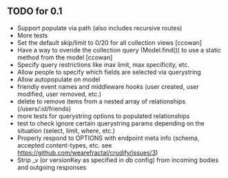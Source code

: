 ## TODO for 0.1

- Support populate via path (also includes recursive routes)
- More tests
- Set the default skip/limit to 0/20 for all collection views [ccowan]
- Have a way to overide the collection query (Model.find()) to use a static method from the model [ccowan]
- Specify query restrictions like max limit, max specificity, etc.
- Allow people to specify which fields are selected via querystring
- Allow autopopulate on model
- friendly event names and middleware hooks (user created, user modified, user removed, etc.)
- delete to remove items from a nested array of relationships (/users/:id/friends)
- more tests for querystring options to populated relationships
- test to check ignore certain querystring params depending on the situation (select, limit, where, etc.)
- Properly respond to OPTIONS with endpoint meta info (schema, accepted content-types, etc. see https://github.com/wearefractal/crudify/issues/3)
- Strip _v (or versionKey as specified in db config) from incoming bodies and outgoing responses
